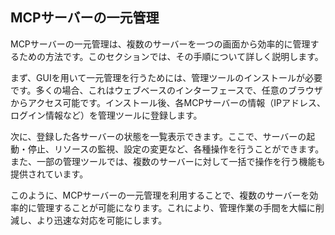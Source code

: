 ## MCPサーバーの一元管理

MCPサーバーの一元管理は、複数のサーバーを一つの画面から効率的に管理するための方法です。このセクションでは、その手順について詳しく説明します。

まず、GUIを用いて一元管理を行うためには、管理ツールのインストールが必要です。多くの場合、これはウェブベースのインターフェースで、任意のブラウザからアクセス可能です。インストール後、各MCPサーバーの情報（IPアドレス、ログイン情報など）を管理ツールに登録します。

次に、登録した各サーバーの状態を一覧表示できます。ここで、サーバーの起動・停止、リソースの監視、設定の変更など、各種操作を行うことができます。また、一部の管理ツールでは、複数のサーバーに対して一括で操作を行う機能も提供されています。

このように、MCPサーバーの一元管理を利用することで、複数のサーバーを効率的に管理することが可能になります。これにより、管理作業の手間を大幅に削減し、より迅速な対応を可能にします。